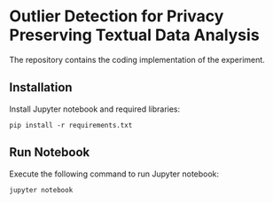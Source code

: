 # Outlier Detection for Privacy Preserving Textual Data Analysis

The repository contains the coding implementation of the experiment.

## Installation

Install Jupyter notebook and required libraries:

```
pip install -r requirements.txt
```

## Run Notebook

Execute the following command to run Jupyter notebook:

```
jupyter notebook
```
